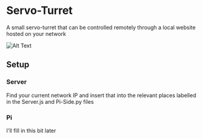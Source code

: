 # Servo-Turret
A small servo-turret that can be controlled remotely through a local website hosted on your network

![Alt Text](https://media3.giphy.com/media/MZQW5Kobya95v7uam7/giphy.gif)

## Setup
### Server
Find your current network IP and insert that into the relevant places labelled in the Server.js and Pi-Side.py files

### Pi
I'll fill in this bit later

